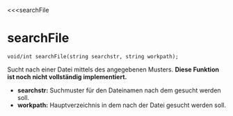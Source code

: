 ﻿<<<searchFile

# searchFile

```fnpreview
void/int searchFile(string searchstr, string workpath);
```
Sucht nach einer Datei mittels des angegebenen Musters. **Diese Funktion ist noch nicht vollständig implementiert.**

* **searchstr:**
  Suchmuster für den Dateinamen nach dem gesucht werden soll.
* **workpath:**
  Hauptverzeichnis in dem nach der Datei gesucht werden soll.